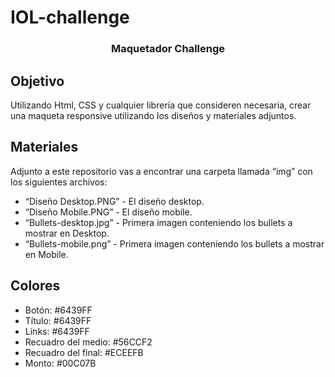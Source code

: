 # IOL-challenge


<h3 align="center">Maquetador Challenge</h3>

<h2 align="left">Objetivo</h2>


Utilizando Html, CSS y cualquier librería que consideren necesaria, crear una maqueta
responsive utilizando los diseños y materiales adjuntos.


<h2 align="left">Materiales</h2>


Adjunto a este repositorio vas a encontrar una carpeta llamada “img” con los siguientes archivos:
+ “Diseño Desktop.PNG” - El diseño desktop.
+ “Diseño Mobile.PNG” - El diseño mobile.
+ “Bullets-desktop.jpg” - Primera imagen conteniendo los bullets a mostrar en Desktop.
+ “Bullets-mobile.png” - Primera imagen conteniendo los bullets a mostrar en Mobile.


<h2 align="left">Colores</h2>

- Botón: #6439FF
- Título: #6439FF
- Links: #6439FF
- Recuadro del medio: #56CCF2
- Recuadro del final: #ECEEFB
- Monto: #00C07B
